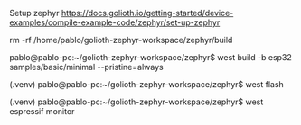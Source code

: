 
Setup zephyr
https://docs.golioth.io/getting-started/device-examples/compile-example-code/zephyr/set-up-zephyr

rm -rf /home/pablo/golioth-zephyr-workspace/zephyr/build

pablo@pablo-pc:~/golioth-zephyr-workspace/zephyr$ west build -b esp32 samples/basic/minimal --pristine=always

(.venv) pablo@pablo-pc:~/golioth-zephyr-workspace/zephyr$ west flash

(.venv) pablo@pablo-pc:~/golioth-zephyr-workspace/zephyr$ west espressif monitor


